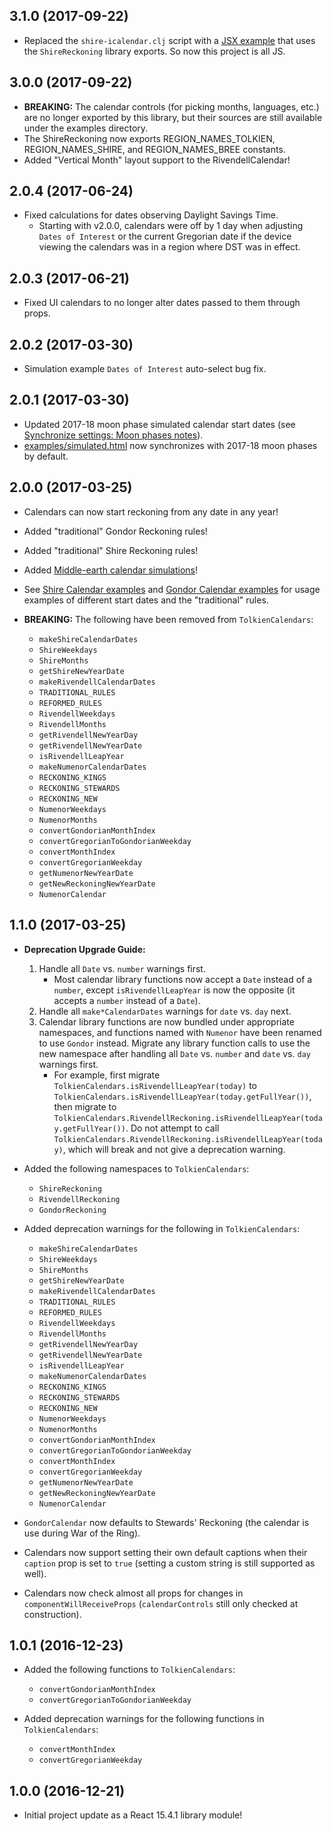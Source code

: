 ## 3.1.0 (2017-09-22)

* Replaced the `shire-icalendar.clj` script with a
  [JSX example](https://psarando.github.io/shire-reckoning/examples/shire-icalendar.html)
  that uses the `ShireReckoning` library exports.
  So now this project is all JS.

## 3.0.0 (2017-09-22)

* **BREAKING:** The calendar controls (for picking months, languages, etc.) are no longer exported by this library,
  but their sources are still available under the examples directory.
* The ShireReckoning now exports REGION_NAMES_TOLKIEN, REGION_NAMES_SHIRE, and REGION_NAMES_BREE constants.
* Added "Vertical Month" layout support to the RivendellCalendar!

## 2.0.4 (2017-06-24)

* Fixed calculations for dates observing Daylight Savings Time.
    * Starting with v2.0.0,
      calendars were off by 1 day when adjusting `Dates of Interest` or the current Gregorian date
      if the device viewing the calendars was in a region where DST was in effect.

## 2.0.3 (2017-06-21)

* Fixed UI calendars to no longer alter dates passed to them through props.

## 2.0.2 (2017-03-30)

* Simulation example `Dates of Interest` auto-select bug fix.

## 2.0.1 (2017-03-30)

* Updated 2017-18 moon phase simulated calendar start dates
  (see [Synchronize settings: Moon phases notes](https://psarando.github.io/shire-reckoning/Middle-earth-simulation.html#synchronize-settings)).
* [examples/simulated.html](https://psarando.github.io/shire-reckoning/examples/simulated.html)
  now synchronizes with 2017-18 moon phases by default.

## 2.0.0 (2017-03-25)

* Calendars can now start reckoning from any date in any year!
* Added "traditional" Gondor Reckoning rules!
* Added "traditional" Shire Reckoning rules!
* Added [Middle-earth calendar simulations](https://psarando.github.io/shire-reckoning/Middle-earth-simulation.html)!
* See [Shire Calendar examples](https://psarando.github.io/shire-reckoning/examples/shire-calendars.html)
  and [Gondor Calendar examples](https://psarando.github.io/shire-reckoning/examples/gondor-calendars.html)
  for usage examples of different start dates and the "traditional" rules.


* **BREAKING:** The following have been removed from `TolkienCalendars`:
    * `makeShireCalendarDates`
    * `ShireWeekdays`
    * `ShireMonths`
    * `getShireNewYearDate`
    * `makeRivendellCalendarDates`
    * `TRADITIONAL_RULES`
    * `REFORMED_RULES`
    * `RivendellWeekdays`
    * `RivendellMonths`
    * `getRivendellNewYearDay`
    * `getRivendellNewYearDate`
    * `isRivendellLeapYear`
    * `makeNumenorCalendarDates`
    * `RECKONING_KINGS`
    * `RECKONING_STEWARDS`
    * `RECKONING_NEW`
    * `NumenorWeekdays`
    * `NumenorMonths`
    * `convertGondorianMonthIndex`
    * `convertGregorianToGondorianWeekday`
    * `convertMonthIndex`
    * `convertGregorianWeekday`
    * `getNumenorNewYearDate`
    * `getNewReckoningNewYearDate`
    * `NumenorCalendar`

## 1.1.0 (2017-03-25)

* **Deprecation Upgrade Guide:**
    1. Handle all `Date` vs. `number` warnings first.
        * Most calendar library functions now accept a `Date` instead of a `number`,
          except `isRivendellLeapYear` is now the opposite (it accepts a `number` instead of a `Date`).
    2. Handle all `make*CalendarDates` warnings for `date` vs. `day` next.
    3. Calendar library functions are now bundled under appropriate namespaces,
       and functions named with `Numenor` have been renamed to use `Gondor` instead.
       Migrate any library function calls to use the new namespace
       after handling all `Date` vs. `number` and `date` vs. `day` warnings first.
        * For example, first migrate `TolkienCalendars.isRivendellLeapYear(today)` to
          `TolkienCalendars.isRivendellLeapYear(today.getFullYear())`, then migrate to
          `TolkienCalendars.RivendellReckoning.isRivendellLeapYear(today.getFullYear())`.
          Do not attempt to call `TolkienCalendars.RivendellReckoning.isRivendellLeapYear(today)`,
          which will break and not give a deprecation warning.

* Added the following namespaces to `TolkienCalendars`:
    * `ShireReckoning`
    * `RivendellReckoning`
    * `GondorReckoning`

* Added deprecation warnings for the following in `TolkienCalendars`:
    * `makeShireCalendarDates`
    * `ShireWeekdays`
    * `ShireMonths`
    * `getShireNewYearDate`
    * `makeRivendellCalendarDates`
    * `TRADITIONAL_RULES`
    * `REFORMED_RULES`
    * `RivendellWeekdays`
    * `RivendellMonths`
    * `getRivendellNewYearDay`
    * `getRivendellNewYearDate`
    * `isRivendellLeapYear`
    * `makeNumenorCalendarDates`
    * `RECKONING_KINGS`
    * `RECKONING_STEWARDS`
    * `RECKONING_NEW`
    * `NumenorWeekdays`
    * `NumenorMonths`
    * `convertGondorianMonthIndex`
    * `convertGregorianToGondorianWeekday`
    * `convertMonthIndex`
    * `convertGregorianWeekday`
    * `getNumenorNewYearDate`
    * `getNewReckoningNewYearDate`
    * `NumenorCalendar`

* `GondorCalendar` now defaults to Stewards' Reckoning (the calendar is use during War of the Ring).
* Calendars now support setting their own default captions when their `caption` prop is set to `true`
  (setting a custom string is still supported as well).
* Calendars now check almost all props for changes in `componentWillReceiveProps`
  (`calendarControls` still only checked at construction).

## 1.0.1 (2016-12-23)

* Added the following functions to `TolkienCalendars`:
    * `convertGondorianMonthIndex`
    * `convertGregorianToGondorianWeekday`

* Added deprecation warnings for the following functions in `TolkienCalendars`:
    * `convertMonthIndex`
    * `convertGregorianWeekday`

## 1.0.0 (2016-12-21)

* Initial project update as a React 15.4.1 library module!
